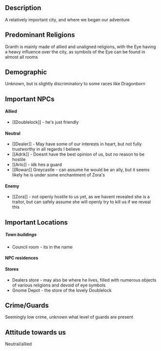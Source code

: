
## Description
A relatively important city, and where we began our adventure
## Predominant Religions
Granth is mainly made of allied and unaligned religions, with the Eye having a heavy influence over the city, as symbols of the Eye can be found in almost all rooms
## Demographic
Unknown, but is slightly discriminatory to some races like Dragonborn
## Important NPCs
#### Allied
- [[Doublelock]] - he's just friendly
#### Neutral
- [[Dealer]] - May have some of our interests in heart, but not fully trustworthy in all regards I believe
- [[Adrik]] - Doesnt have the best opinion of us, but no reason to be hostile
- [[Arlo]] - idk hes a guard
- [[Rowan]] Greycastle - can assume he would be an ally, but it seems likely he is under some enchantment of Zora's
#### Enemy
-  [[Zora]] - not openly hostile to us yet, as we havent revealed she is a traitor, but can safely assume she will openly try to kill us if we reveal this
## Important Locations
##### Town buildings 
- Council room - its in the name
#### NPC residences
#### Stores
- Dealers store - may also be where he lives, filled with numerous objects of various religions and devoid of eye symbols
- Gnome Depot - the store of the lovely Doublelock
## Crime/Guards
Seemingly low crime, unknown what level of guards are present
## Attitude towards us
Neutral/allied